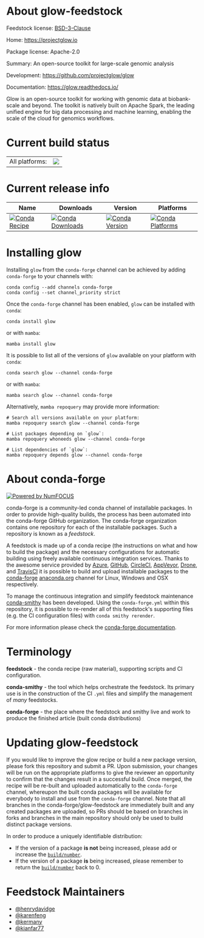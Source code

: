 About glow-feedstock
====================

Feedstock license: [BSD-3-Clause](https://github.com/conda-forge/glow-feedstock/blob/main/LICENSE.txt)

Home: https://projectglow.io

Package license: Apache-2.0

Summary: An open-source toolkit for large-scale genomic analysis

Development: https://github.com/projectglow/glow

Documentation: https://glow.readthedocs.io/

Glow is an open-source toolkit for working with genomic data at
biobank-scale and beyond. The toolkit is natively built on Apache Spark,
the leading unified engine for big data processing and machine learning,
enabling the scale of the cloud for genomics workflows.


Current build status
====================


<table><tr><td>All platforms:</td>
    <td>
      <a href="https://dev.azure.com/conda-forge/feedstock-builds/_build/latest?definitionId=12030&branchName=main">
        <img src="https://dev.azure.com/conda-forge/feedstock-builds/_apis/build/status/glow-feedstock?branchName=main">
      </a>
    </td>
  </tr>
</table>

Current release info
====================

| Name | Downloads | Version | Platforms |
| --- | --- | --- | --- |
| [![Conda Recipe](https://img.shields.io/badge/recipe-glow-green.svg)](https://anaconda.org/conda-forge/glow) | [![Conda Downloads](https://img.shields.io/conda/dn/conda-forge/glow.svg)](https://anaconda.org/conda-forge/glow) | [![Conda Version](https://img.shields.io/conda/vn/conda-forge/glow.svg)](https://anaconda.org/conda-forge/glow) | [![Conda Platforms](https://img.shields.io/conda/pn/conda-forge/glow.svg)](https://anaconda.org/conda-forge/glow) |

Installing glow
===============

Installing `glow` from the `conda-forge` channel can be achieved by adding `conda-forge` to your channels with:

```
conda config --add channels conda-forge
conda config --set channel_priority strict
```

Once the `conda-forge` channel has been enabled, `glow` can be installed with `conda`:

```
conda install glow
```

or with `mamba`:

```
mamba install glow
```

It is possible to list all of the versions of `glow` available on your platform with `conda`:

```
conda search glow --channel conda-forge
```

or with `mamba`:

```
mamba search glow --channel conda-forge
```

Alternatively, `mamba repoquery` may provide more information:

```
# Search all versions available on your platform:
mamba repoquery search glow --channel conda-forge

# List packages depending on `glow`:
mamba repoquery whoneeds glow --channel conda-forge

# List dependencies of `glow`:
mamba repoquery depends glow --channel conda-forge
```


About conda-forge
=================

[![Powered by
NumFOCUS](https://img.shields.io/badge/powered%20by-NumFOCUS-orange.svg?style=flat&colorA=E1523D&colorB=007D8A)](https://numfocus.org)

conda-forge is a community-led conda channel of installable packages.
In order to provide high-quality builds, the process has been automated into the
conda-forge GitHub organization. The conda-forge organization contains one repository
for each of the installable packages. Such a repository is known as a *feedstock*.

A feedstock is made up of a conda recipe (the instructions on what and how to build
the package) and the necessary configurations for automatic building using freely
available continuous integration services. Thanks to the awesome service provided by
[Azure](https://azure.microsoft.com/en-us/services/devops/), [GitHub](https://github.com/),
[CircleCI](https://circleci.com/), [AppVeyor](https://www.appveyor.com/),
[Drone](https://cloud.drone.io/welcome), and [TravisCI](https://travis-ci.com/)
it is possible to build and upload installable packages to the
[conda-forge](https://anaconda.org/conda-forge) [anaconda.org](https://anaconda.org/)
channel for Linux, Windows and OSX respectively.

To manage the continuous integration and simplify feedstock maintenance
[conda-smithy](https://github.com/conda-forge/conda-smithy) has been developed.
Using the ``conda-forge.yml`` within this repository, it is possible to re-render all of
this feedstock's supporting files (e.g. the CI configuration files) with ``conda smithy rerender``.

For more information please check the [conda-forge documentation](https://conda-forge.org/docs/).

Terminology
===========

**feedstock** - the conda recipe (raw material), supporting scripts and CI configuration.

**conda-smithy** - the tool which helps orchestrate the feedstock.
                   Its primary use is in the construction of the CI ``.yml`` files
                   and simplify the management of *many* feedstocks.

**conda-forge** - the place where the feedstock and smithy live and work to
                  produce the finished article (built conda distributions)


Updating glow-feedstock
=======================

If you would like to improve the glow recipe or build a new
package version, please fork this repository and submit a PR. Upon submission,
your changes will be run on the appropriate platforms to give the reviewer an
opportunity to confirm that the changes result in a successful build. Once
merged, the recipe will be re-built and uploaded automatically to the
`conda-forge` channel, whereupon the built conda packages will be available for
everybody to install and use from the `conda-forge` channel.
Note that all branches in the conda-forge/glow-feedstock are
immediately built and any created packages are uploaded, so PRs should be based
on branches in forks and branches in the main repository should only be used to
build distinct package versions.

In order to produce a uniquely identifiable distribution:
 * If the version of a package **is not** being increased, please add or increase
   the [``build/number``](https://docs.conda.io/projects/conda-build/en/latest/resources/define-metadata.html#build-number-and-string).
 * If the version of a package **is** being increased, please remember to return
   the [``build/number``](https://docs.conda.io/projects/conda-build/en/latest/resources/define-metadata.html#build-number-and-string)
   back to 0.

Feedstock Maintainers
=====================

* [@henrydavidge](https://github.com/henrydavidge/)
* [@karenfeng](https://github.com/karenfeng/)
* [@kermany](https://github.com/kermany/)
* [@kianfar77](https://github.com/kianfar77/)


